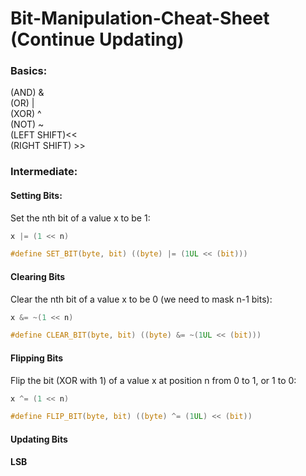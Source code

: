 # Bit-Manipulation-Cheat-Sheet (Continue Updating)

### Basics:
(AND) &  
(OR) |  
(XOR) ^  
(NOT) ~   
(LEFT SHIFT)<<   
(RIGHT SHIFT) \>>   

### Intermediate:
#### Setting Bits:
Set the nth bit of a value x to be 1:
```c
x |= (1 << n)
```  
```c
#define SET_BIT(byte, bit) ((byte) |= (1UL << (bit)))
```
#### Clearing Bits
Clear the nth bit of a value x to be 0 (we need to mask n-1 bits):
```c
x &= ~(1 << n)
```  
```c
#define CLEAR_BIT(byte, bit) ((byte) &= ~(1UL << (bit)))
```
#### Flipping Bits
Flip the bit (XOR with 1) of a value x at position n from 0 to 1, or 1 to 0:
```c
x ^= (1 << n)
```
```c
#define FLIP_BIT(byte, bit) ((byte) ^= (1UL) << (bit))
```
#### Updating Bits

#### LSB 

